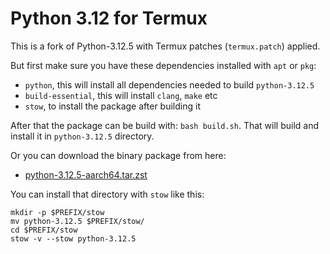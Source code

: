 # Python 3.12 for Termux

This is a fork of Python-3.12.5 with Termux patches (`termux.patch`) applied.

But first make sure you have these dependencies installed with `apt` or `pkg`:

 - `python`, this will install all dependencies needed to build `python-3.12.5`
 - `build-essential`, this will install `clang`, `make` etc
 - `stow`, to install the package after building it

After that the package can be build with: `bash build.sh`. That will build and install it in `python-3.12.5` directory.

Or you can download the binary package from here:

 - [python-3.12.5-aarch64.tar.zst](https://public.8018985.xyz/python-3.12.5-aarch64.tar.zst)

You can install that directory with `stow` like this:

```
mkdir -p $PREFIX/stow
mv python-3.12.5 $PREFIX/stow/
cd $PREFIX/stow
stow -v --stow python-3.12.5
```
